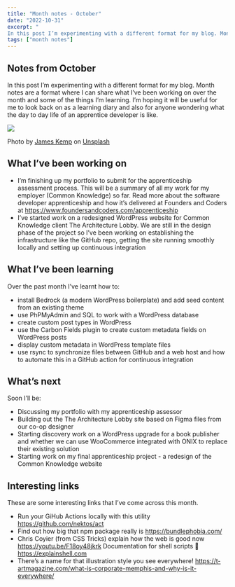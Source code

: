 ```yaml
---
title: "Month notes - October"
date: "2022-10-31"
excerpt: "
In this post I’m experimenting with a different format for my blog. Month notes are a format where I can share what I’ve been working on over the month and some of the things I’m learning."
tags: ["month notes"]
---
```


<article>

<h1> Notes from October </h1>

In this post I’m experimenting with a different format for my blog. Month notes are a format where I can share what I’ve been working on over the month and some of the things I’m learning.
I’m hoping it will be useful for me to look back on as a learning diary and also for anyone wondering what the day to day life of an apprentice developer is like.

![](https://images.unsplash.com/photo-1631092863845-74abb29404b2?ixlib=rb-4.0.3&ixid=MnwxMjA3fDB8MHxwaG90by1wYWdlfHx8fGVufDB8fHx8&auto=format&fit=crop&w=2671&q=80)

Photo by <a href="https://unsplash.com/@jckemp?utm_source=unsplash&utm_medium=referral&utm_content=creditCopyText">James Kemp</a> on <a href="https://unsplash.com/s/photos/october-software-development?utm_source=unsplash&utm_medium=referral&utm_content=creditCopyText">Unsplash</a>

<h2> What I’ve been working on </h2>

- I’m finishing up my portfolio to submit for the apprenticeship assessment process. This will be a summary of all my work for my employer (Common Knowledge) so far. Read more about the software developer apprenticeship and how it’s delivered at Founders and Coders at https://www.foundersandcoders.com/apprenticeship
- I’ve started work on a redesigned WordPress website for Common Knowledge client The Architecture Lobby. We are still in the design phase of the project so I’ve been working on establishing the infrastructure like the GitHub repo, getting the site running smoothly locally and setting up continuous integration

<h2> What I’ve been learning </h2>

Over the past month I’ve learnt how to:

- install Bedrock (a modern WordPress boilerplate) and add seed content from an existing theme
- use PhPMyAdmin and SQL to work with a WordPress database
- create custom post types in WordPress
- use the Carbon Fields plugin to create custom metadata fields on WordPress posts
- display custom metadata in WordPress template files
- use rsync to synchronize files between GitHub and a web host and how to automate this in a GitHub action for continuous integration

<h2> What’s next </h2>

Soon I’ll be:

- Discussing my portfolio with my apprenticeship assessor
- Building out the The Architecture Lobby site based on Figma files from our co-op designer
- Starting discovery work on a WordPress upgrade for a book publisher and whether we can use WooCommerce integrated with ONIX to replace their existing solution
- Starting work on my final apprenticeship project - a redesign of the Common Knowledge website

<h2> Interesting links </h2>

These are some interesting links that I’ve come across this month.

- Run your GiHub Actions locally with this utility https://github.com/nektos/act
- Find out how big that npm package really is https://bundlephobia.com/
- Chris Coyier (from CSS Tricks) explain how the web is good now https://youtu.be/F18oy48jkrk
  Documentation for shell scripts 🐚 https://explainshell.com
- There’s a name for that illustration style you see everywhere! https://t-artmagazine.com/what-is-corporate-memphis-and-why-is-it-everywhere/
</article>
